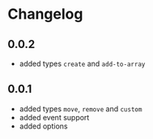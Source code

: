 # Changelog

## 0.0.2
- added types `create` and `add-to-array`

## 0.0.1
- added types `move`, `remove` and `custom`
- added event support
- added options

